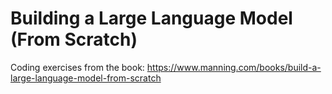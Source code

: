 # Building a Large Language Model (From Scratch)
Coding exercises from the book: https://www.manning.com/books/build-a-large-language-model-from-scratch
